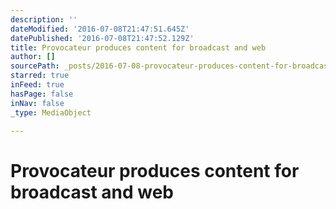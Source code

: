 ```yaml
---
description: ''
dateModified: '2016-07-08T21:47:51.645Z'
datePublished: '2016-07-08T21:47:52.129Z'
title: Provocateur produces content for broadcast and web
author: []
sourcePath: _posts/2016-07-08-provocateur-produces-content-for-broadcast-and-web.md
starred: true
inFeed: true
hasPage: false
inNav: false
_type: MediaObject

---
```

# **Provocateur produces content for broadcast and web**